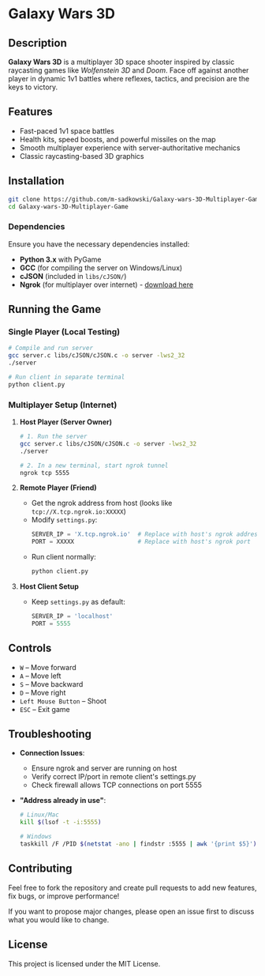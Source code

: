 # Galaxy Wars 3D

## Description

**Galaxy Wars 3D** is a multiplayer 3D space shooter inspired by classic raycasting games like *Wolfenstein 3D* and *Doom*. Face off against another player in dynamic 1v1 battles where reflexes, tactics, and precision are the keys to victory.

## Features

* Fast-paced 1v1 space battles
* Health kits, speed boosts, and powerful missiles on the map
* Smooth multiplayer experience with server-authoritative mechanics
* Classic raycasting-based 3D graphics

## Installation

```bash
git clone https://github.com/m-sadkowski/Galaxy-wars-3D-Multiplayer-Game.git
cd Galaxy-wars-3D-Multiplayer-Game
```

### Dependencies

Ensure you have the necessary dependencies installed:

* **Python 3.x** with PyGame
* **GCC** (for compiling the server on Windows/Linux)
* **cJSON** (included in `libs/cJSON/`)
* **Ngrok** (for multiplayer over internet) - [download here](https://ngrok.com/download)

## Running the Game

### Single Player (Local Testing)
```bash
# Compile and run server
gcc server.c libs/cJSON/cJSON.c -o server -lws2_32
./server

# Run client in separate terminal
python client.py
```

### Multiplayer Setup (Internet)

1. **Host Player (Server Owner)**
   ```bash
   # 1. Run the server
   gcc server.c libs/cJSON/cJSON.c -o server -lws2_32
   ./server

   # 2. In a new terminal, start ngrok tunnel
   ngrok tcp 5555
   ```

2. **Remote Player (Friend)**
   - Get the ngrok address from host (looks like `tcp://X.tcp.ngrok.io:XXXXX`)
   - Modify `settings.py`:
     ```python
     SERVER_IP = 'X.tcp.ngrok.io'  # Replace with host's ngrok address
     PORT = XXXXX                  # Replace with host's ngrok port
     ```
   - Run client normally:
     ```bash
     python client.py
     ```

3. **Host Client Setup**
   - Keep `settings.py` as default:
     ```python
     SERVER_IP = 'localhost'
     PORT = 5555
     ```

## Controls

* `W` – Move forward
* `A` – Move left
* `S` – Move backward
* `D` – Move right
* `Left Mouse Button` – Shoot
* `ESC` – Exit game

## Troubleshooting

- **Connection Issues**:
  - Ensure ngrok and server are running on host
  - Verify correct IP/port in remote client's settings.py
  - Check firewall allows TCP connections on port 5555

- **"Address already in use"**:
  ```bash
  # Linux/Mac
  kill $(lsof -t -i:5555)

  # Windows
  taskkill /F /PID $(netstat -ano | findstr :5555 | awk '{print $5}')
  ```

## Contributing

Feel free to fork the repository and create pull requests to add new features, fix bugs, or improve performance!

If you want to propose major changes, please open an issue first to discuss what you would like to change.

## License

This project is licensed under the MIT License.
